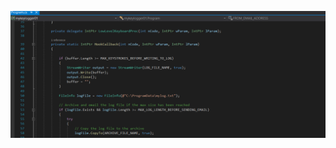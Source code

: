 


![image_alt](https://github.com/Light89byte/KeyloggerEmail/blob/012f850791bd301cca539e57d1223200ead758e7/Keylog.png)
